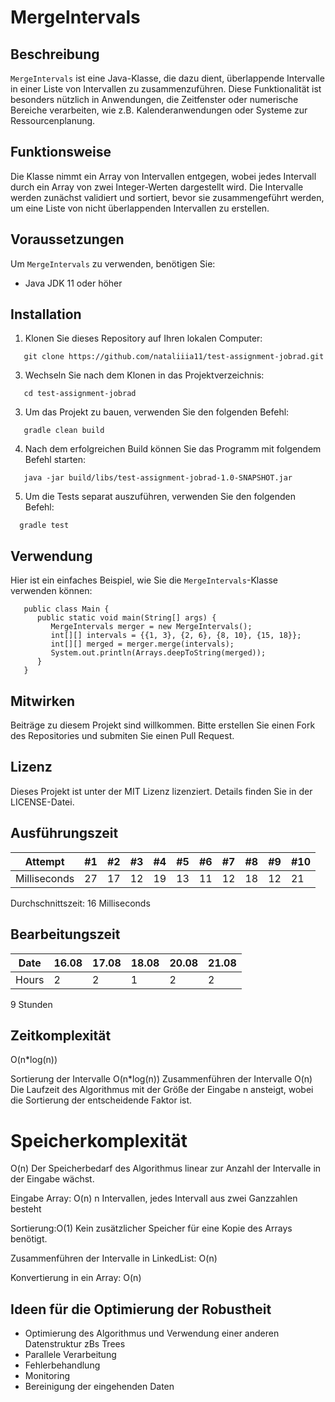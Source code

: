 # MergeIntervals

## Beschreibung

`MergeIntervals` ist eine Java-Klasse, die dazu dient, überlappende Intervalle in einer Liste von Intervallen zu zusammenzuführen. Diese Funktionalität ist besonders nützlich in Anwendungen, die Zeitfenster oder numerische Bereiche verarbeiten, wie z.B. Kalenderanwendungen oder Systeme zur Ressourcenplanung.

## Funktionsweise

Die Klasse nimmt ein Array von Intervallen entgegen, wobei jedes Intervall durch ein Array von zwei Integer-Werten dargestellt wird. Die Intervalle werden zunächst validiert und sortiert, bevor sie zusammengeführt werden, um eine Liste von nicht überlappenden Intervallen zu erstellen.

## Voraussetzungen

Um `MergeIntervals` zu verwenden, benötigen Sie:
- Java JDK 11 oder höher

## Installation

1. Klonen Sie dieses Repository auf Ihren lokalen Computer:
```
   git clone https://github.com/nataliiia11/test-assignment-jobrad.git
```
3. Wechseln Sie nach dem Klonen in das Projektverzeichnis:
```
   cd test-assignment-jobrad
```
3. Um das Projekt zu bauen, verwenden Sie den folgenden Befehl:
```
   gradle clean build
```
4. Nach dem erfolgreichen Build können Sie das Programm mit folgendem Befehl starten:
```
   java -jar build/libs/test-assignment-jobrad-1.0-SNAPSHOT.jar
```
5. Um die Tests separat auszuführen, verwenden Sie den folgenden Befehl:
 ```
   gradle test
```
## Verwendung

Hier ist ein einfaches Beispiel, wie Sie die `MergeIntervals`-Klasse verwenden können:

```
   public class Main {
      public static void main(String[] args) {
         MergeIntervals merger = new MergeIntervals();
         int[][] intervals = {{1, 3}, {2, 6}, {8, 10}, {15, 18}};
         int[][] merged = merger.merge(intervals);
         System.out.println(Arrays.deepToString(merged));
      }
   }
```

## Mitwirken
Beiträge zu diesem Projekt sind willkommen. Bitte erstellen Sie einen Fork des Repositories und submiten Sie einen Pull Request.

## Lizenz
Dieses Projekt ist unter der MIT Lizenz lizenziert. Details finden Sie in der LICENSE-Datei.

## Ausführungszeit

| Attempt      | #1 | #2 | #3 | #4 | #5 | #6 | #7 | #8 | #9 | #10 |
|--------------|----|----|----|----|----|----|----|----|----|-----|
| Milliseconds | 27 | 17 | 12 | 19 | 13 | 11 | 12 | 18 | 12 | 21  |

Durchschnittszeit: 16 Milliseconds

## Bearbeitungszeit

| Date  | 16.08 | 17.08 | 18.08 | 20.08 | 21.08 |
|-------|-------|-------|-------|-------|-------|
| Hours | 2     | 2     | 1     | 2     | 2     | 

9 Stunden

## Zeitkomplexität

O(n*log(n))

Sortierung der Intervalle O(n*log(n))
Zusammenführen der Intervalle O(n)
Die Laufzeit des Algorithmus mit der Größe der Eingabe n ansteigt, wobei die Sortierung der entscheidende Faktor ist.

# Speicherkomplexität

O(n)
Der Speicherbedarf des Algorithmus linear zur Anzahl der Intervalle in der Eingabe wächst.

Eingabe Array: O(n)
n Intervallen, jedes Intervall aus zwei Ganzzahlen besteht

Sortierung:O(1)
Kein zusätzlicher Speicher für eine Kopie des Arrays benötigt.

Zusammenführen der Intervalle in LinkedList: O(n)

Konvertierung in ein Array: O(n)

## Ideen für die Optimierung der Robustheit

- Optimierung des Algorithmus und Verwendung einer anderen Datenstruktur zBs Trees
- Parallele Verarbeitung
- Fehlerbehandlung
- Monitoring
- Bereinigung der eingehenden Daten
